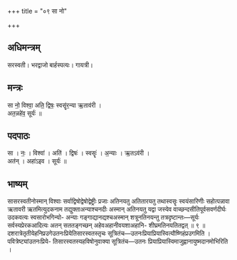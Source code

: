 +++
title = "०९ सा नो"

+++
## अधिमन्त्रम्
सरस्वती। भरद्वाजो बार्हस्पत्यः। गायत्री।

## मन्त्रः
सा नो॒ विश्वा॒ अति॒ द्विषः॒ स्वसॄ॑र॒न्या ऋ॒ताव॑री ।  
अत॒न्नहे॑व॒ सूर्यः॑ ॥

## पदपाठः
सा । नः॒ । विश्वा॑ । अति॑ । द्विषः॑ । स्वसॄः॑ । अ॒न्याः । ऋ॒तऽव॑री ।  
अत॑न् । अहा॑ऽइव । सूर्यः॑ ॥

## भाष्यम्
सासरस्वतीनोस्मान् विश्वाः सर्वाद्विषोद्वेषोद्वेष्ट्रीः प्रजाः अतिनयतु अतितारयतु तथास्वसॄः स्वयंसारिणीः सहोत्पन्नावा ऋतावरी ऋतमित्युदकनाम तद्युक्ताअन्याश्चनदीः अस्मान् अतिनयतु यद्वा जस्येव वाच्छन्दसीतिपूर्वसवर्णदीर्घः उदकवत्यः स्वसारोभगिन्यो- अन्याः गङ्गाद्यानद्यश्चअस्मान् शत्रूनतिनयन्तु तत्रदृष्टान्तः—सूर्यः सर्वस्यप्रेरकआदित्यः अतन् सततङ्गच्छन् अहेवअहानीवयशाअहानि- शीघ्रमतिनयतितद्वत् ॥ ९ ॥ दशरात्रेतृतीयेहनिप्रउगेउतनःप्रियेतिसारस्वतस्तृचः सूत्रितंच—उतनःप्रियाप्रियास्वित्यौष्णिहंप्रउगमिति । पवित्रेष्ट्यांउतनःप्रिये- तिसारस्वतस्यहविषोनुवाक्या सूत्रितंच—उतनः प्रियाप्रियास्विमाजुह्वानायुष्मदानमोभिरिति ।